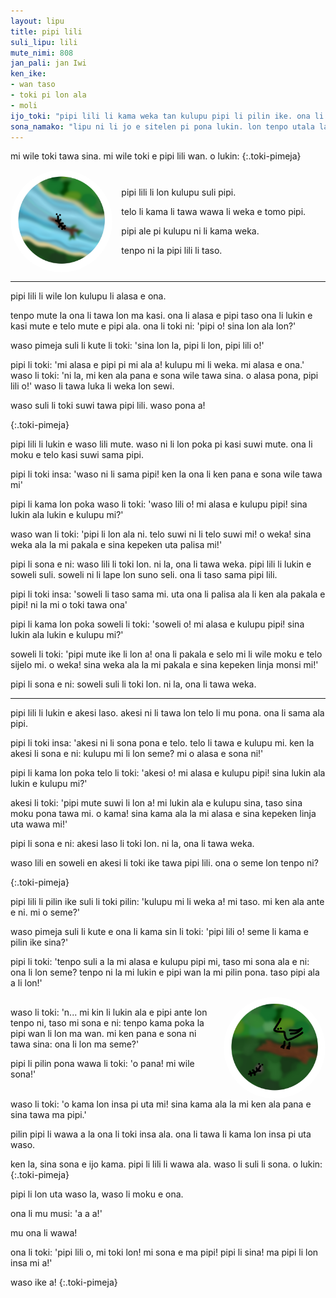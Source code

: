 ```yaml
--- 
layout: lipu
title: pipi lili
suli_lipu: lili
mute_nimi: 808
jan_pali: jan Iwi
ken_ike:
- wan taso
- toki pi lon ala
- moli
ijo_toki: "pipi lili li kama weka tan kulupu pipi li pilin ike. ona li alasa e kulupu la pona li kama ala. ona li ken ala alasa lon ona taso, la ona o toki tawa ijo ante pi ma kasi..."
sona_namako: "lipu ni li jo e sitelen pi pona lukin. lon tenpo utala la, kulupu li ken ala lukin e sitelen pi pona lukin. pini utala la sitelen pi pona lukin li kama lon lipu utala.pona.la."
---
```


<style>

.toki-pimeja {
    font-weight: 800;
    text-align: center;
}
.halves {
  display: flex;
  flex-wrap: wrap;
  gap: 1em;
  justify-content: center;
  align-items: center;
}
.pipi-telo, .waso {
    border-radius: 50%;
    min-width: 9em;
    max-width: 18em;
    margin: 0 auto;
    width: 100%;
    display: block;
}
.first-half, .right-side{
    flex: 1;
}
.second-half, .left-side{
    flex: 2;
    min-width: 17em;
}




</style>


mi wile toki tawa sina. mi wile toki e pipi lili wan. o lukin:
{:.toki-pimeja}

<div class="halves">
<div class="first-half">
<img class="pipi-telo" src="pipi-lili/pipi-en-telo.png" alt="pipi li tawa lon nasin telo. selo pipi li sama nimi 'pipi' pi sitelen pona.">
</div>

<div class="second-half" markdown="1">

pipi lili li lon kulupu suli pipi.
 
telo li kama li tawa wawa li weka e tomo pipi.
 
pipi ale pi kulupu ni li kama weka.
 
tenpo ni la pipi lili li taso.
</div>
</div>
 

<hr>

pipi lili li wile lon kulupu li alasa e ona.
 
tenpo mute la ona li tawa lon ma kasi. ona li alasa e pipi taso ona li lukin e kasi mute e telo  mute e pipi ala. ona li toki ni: 'pipi o! sina lon ala lon?'
 
waso pimeja suli li kute li toki: 'sina lon la, pipi li lon, pipi lili o!'
 
pipi li toki: 'mi alasa e pipi pi mi ala a! kulupu mi li weka. mi alasa e ona.' waso li toki: 'ni la, mi ken ala pana e sona wile tawa sina. o alasa pona, pipi lili o!' waso li tawa luka li weka lon sewi.
 

waso suli li toki suwi tawa pipi lili. waso pona a!
 
{:.toki-pimeja}

pipi lili li lukin e waso lili mute. waso ni li lon poka pi kasi suwi mute. ona li moku e telo kasi  suwi sama pipi.
 
pipi li toki insa: 'waso ni li sama pipi! ken la ona li ken pana e sona wile tawa mi'
 
pipi li kama lon poka waso li toki: 'waso lili o! mi alasa e kulupu pipi! sina lukin ala lukin e  kulupu mi?'
 
waso wan li toki: 'pipi li lon ala ni. telo suwi ni li telo suwi mi! o weka! sina weka ala la mi  pakala e sina kepeken uta palisa mi!'
 
pipi li sona e ni: waso lili li toki lon. ni la, ona li tawa weka.
pipi lili li lukin e soweli suli. soweli ni li lape lon suno seli. ona li taso sama pipi lili.
 
pipi li toki insa: 'soweli li taso sama mi. uta ona li palisa ala li ken ala pakala e pipi! ni la mi o  toki tawa ona'
 
pipi li kama lon poka soweli li toki: 'soweli o! mi alasa e kulupu pipi! sina lukin ala lukin e kulupu mi?'
 
soweli li toki: 'pipi mute ike li lon a! ona li pakala e selo mi li wile moku e telo sijelo mi. o  weka! sina weka ala la mi pakala e sina kepeken linja monsi mi!'
 
pipi li sona e ni: soweli suli li toki lon. ni la, ona li tawa weka.
 

<hr>

pipi lili li lukin e akesi laso. akesi ni li tawa lon telo li mu pona. ona li sama ala pipi.
 
pipi li toki insa: 'akesi ni li sona pona e telo. telo li tawa e kulupu mi. ken la akesi li sona e  ni: kulupu mi li lon seme? mi o alasa e sona ni!'
 
pipi li kama lon poka telo li toki: 'akesi o! mi alasa e kulupu pipi! sina lukin ala lukin e kulupu mi?'
 
akesi li toki: 'pipi mute suwi li lon a! mi lukin ala e kulupu sina, taso sina moku pona tawa  mi. o kama! sina kama ala la mi alasa e sina kepeken linja uta wawa mi!'
 
pipi li sona e ni: akesi laso li toki lon. ni la, ona li tawa weka.

waso lili en soweli en akesi li toki ike tawa pipi lili. ona o seme lon tenpo ni? 
 
{:.toki-pimeja}

pipi lili li pilin ike suli li toki pilin: 'kulupu mi li weka a! mi taso. mi ken ala ante e ni. mi o seme?'

waso pimeja suli li kute e ona li kama sin li toki: 'pipi lili o! seme li kama e pilin ike sina?'
 
pipi li toki: 'tenpo suli a la mi alasa e kulupu pipi mi, taso mi sona ala e ni: ona li lon seme? tenpo ni la mi lukin e pipi wan la mi pilin pona. taso pipi ala a li lon!'


<div class="halves">
<div class="left-side" markdown="1">
waso li toki: 'n... mi kin li lukin ala e pipi ante lon tenpo ni, taso mi sona e ni: tenpo kama poka la pipi wan li lon ma wan. mi ken pana e sona ni tawa sina: ona li lon ma seme?'
 
pipi li pilin pona wawa li toki: 'o pana! mi wile sona!'
 
</div>
<div class="right-side">
<img class="waso" src="pipi-lili/pipi_en_waso2.png" alt="waso li lon sewi li toki tawa pipi lon anpa. sinpin pi sijelo waso li sama nimi 'waso' pi sitelen pona.">
</div>
</div>
waso li toki: 'o kama lon insa pi uta mi! sina kama ala la mi ken ala pana e sina tawa ma pipi.' 

 
pilin pipi li wawa a la ona li toki insa ala. ona li tawa li kama lon insa pi uta waso.

ken la, sina sona e ijo kama. pipi li lili li wawa ala. waso li suli li sona. o lukin:
{:.toki-pimeja}


pipi li lon uta waso la, waso li moku e ona.
 
ona li mu musi: 'a a a!'
 
mu ona li wawa!
 
ona li toki: 'pipi lili o, mi toki lon! mi sona e ma pipi! pipi li sina! ma pipi li lon insa mi a!'
 

waso ike a!
{:.toki-pimeja}
